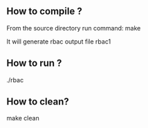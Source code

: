 ## How to compile ?


From the source directory run command:
 make

It will generate rbac output file rbac1

## How to run ?

./rbac

## How to clean?
make clean

